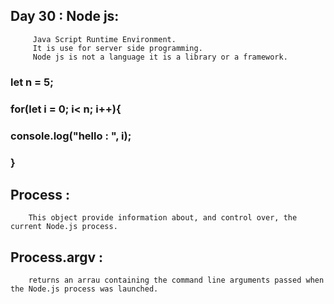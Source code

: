 ## Day 30 : Node js:

         Java Script Runtime Environment.  
         It is use for server side programming.  
         Node js is not a language it is a library or a framework.

### let n = 5;
###    for(let i = 0; i< n; i++){
###        console.log("hello : ", i);
###    }

## Process :

        This object provide information about, and control over, the current Node.js process.

## Process.argv :
        returns an arrau containing the command line arguments passed when the Node.js process was launched.